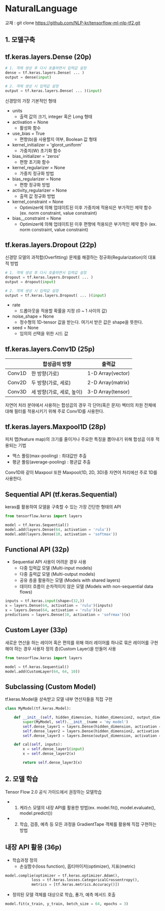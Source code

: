 # NaturalLanguage
교재 : git clone https://github.com/NLP-kr/tensorflow-ml-nlp-tf2.git

## 1. 모델구축

## tf.keras.layers.Dense (20p)
```python
# 1. 객체 생성 후 다시 호출하면서 입력값 설정
dense = tf.keras.layers.Dense( ... )
output = dense(input)

# 2. 객체 생성 시 입력값 설정
output = tf.keras.layers.Dense( ... )(input)
```

신경망의 가장 기본적인 형태
- units
    - 출력 값의 크기, integer 혹은 Long 형태
- activation = None
    - 활성화 함수
- use_bias = True
    - 편향(b)을 사용할지 여부, Boolean 값 형태
- kernel_initializer = 'glorot_uniform'
    - 가중치(W) 초기화 함수
- bias_initializer = 'zeros'
    - 편향 초기화 함수
- kernel_regularizer = None
    - 가중치 정규화 방법
- bias_regularizer = None
    - 편향 정규화 방법
- activity_regularizer = None
    - 출력 값 정규화 방법
- kernel_constraint = None
    - Optimizer에 의해 업데이트된 이후 가중치에 적용되은 부가적인 제약 함수 (ex. norm constraint, value constraint)
- bias__constraint = None
    - Optimizer에 의해 업데이트된 이후 편향에 적용되은 부가적인 제약 함수 (ex. norm constraint, value constraint)


## tf.keras.layers.Dropout (22p)
신경망 모델의 과적합(Overfitting) 문제를 해결하는 정규화(Regularization)의 대표적 방법
```python
# 1. 객체 생성 후 다시 호출하면서 입력값 설정
dropout = tf.keras.layers.Dropout( ... )
output = dropout(input)

# 2. 객체 생성 시 입력값 설정
output = tf.keras.layers.Dropout( ... )(input)
```
- rate
    - 드롭아웃을 적용할 확률을 지정 (0 ~ 1 사이의 값)
- noise_shape = None
    - 정수형의 1D-tensor 값을 받는다. 여기서 받은 값은 shape을 뜻한다.
- seed = None
    - 임의의 선택을 위한 시드 값

## tf.keras.layers.Conv1D (25p)
| |합성곱의 방향|출력값|
|------|---|---|
|Conv1D|한 방향(가로)|1-D Array(vector)|
|Conv2D|두 방향(가로, 세로)|2-D Array(matrix)|
|Conv3D|세 방향(가로, 세로, 높이)|3-D Array(tensor)|

자연어 처라 분야에서 사용하는 합성곱의 경우 각 단어(혹은 문자) 벡터의 차원 전체에 대해 필터를 적용시키기 위해 주로 Conv1D를 사용한다.

## tf.keras.layers.Maxpool1D (28p)
피처 맵(feature map)의 크기를 줄이거나 주요한 특징을 뽑아내기 위해 합성곱 이후 적용되는 기법

- 맥스 풀링(max-pooling) : 최대값만 추출
- 평균 풀링(average-pooling) : 평균값 추출

Conv1D와 같이 Maxpool 또한 Maxpool(1D, 2D, 3D)중 자연어 처리에선 주로 1D를 사용한다.

## Sequential API (tf.keras.Sequential)
keras를 활용하여 모델을 구축할 수 있는 가장 간단한 형태의 API
```python
from tensorflow.keras import layers

model = tf.keras.Sequential()
model.add(layers.Dense(64, activation = 'rulu'))
model.add(layers.Dense(10, activation = 'softmax'))
```

## Functional API (32p)
- Sequential API 사용이 어려운 경우 사용
    - 다중 입력값 모델 (Multi-input models)
    - 다중 출력값 모델 (Multi-output models)
    - 공유 층을 활용하는 모델 (Models with shared layers)
    - 데이터 흐름이 순차적이지 않은 모델 (Models with non-sequential data flows)

```python
inputs = tf.keras.input(shape=(32,))
x = layers.Dense(64, activation = 'rulu')(inputs)
x = layers.Dense(64, activation = 'rulu')(x)
predictions = layers.Dense(10, activation = 'sofrmax')(x)
```

## Custom Layer (33p)
새로운 연산을 하는 레이어 혹은 편의를 위해 여러 레이어를 하나로 묶은 레이어를 구현해야 하는 경우 사용자 정의 층(Custom Layer)을 만들어 사용
```python
from tensorflow.keras import layers

model = tf.keras.Sequential()
model.add(CustomLayer(64, 64, 10))
```

## Subclassing (Custom Model)
tf.keras.Model을 상속받고 모델 내부 연산자들을 직접 구현
```python
class MyModel(tf.keras.Model):

    def __init__(self, hidden_dimension, hidden_dimension2, output_dimension):
        super(MyModel, self).__init__(name = 'my model')
        self.dense_layer1 = layers.Dense(hidden_dimension, activation = 'relu')
        self.dense_layer2 = layers.Dense(hidden_dimension2, activation = 'relu')
        self.dense_layer3 = layers.Dense(output_dimension, activation = 'softmax')

    def cal(self, inputs):
        x = self.dense_layer1(input)
        x = self.dense_layer2(x)

        return self.dense_layer3(x)
```

## 2. 모델 학습
Tensor Flow 2.0 공식 가이드에서 권장하는 모델학습

- 1. 케라스 모델의 내장 API를 활용한 방법(ex. model.fit(), model.evaluate(), model.predict())
- 2. 학습, 검증, 예측 등 모든 과정을 GradientTape 객체를 활용해 직접 구현하는 방법

## 내장 API 활용 (36p)
- 학습과정 정의
    - 손실함수(loss function), 옵티마이저(optimizer), 지표(metric)
```python
model.complie(optimizer = tf.keras.optimizer.Adam(),
            loss = tf.keras.losses.CategoricalCrossentropy(),
            metrics = [tf.keras.metrics.Accuracy()])
```
- 정의된 모델 객체를 대상으로 학습, 푱가, 예측 메서드 호출
```python
model.fit(x_train, y_train, betch_size = 64, epochs = 3)
```

